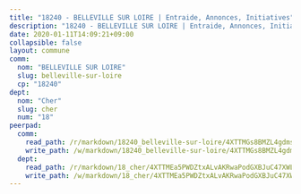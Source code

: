 ```yaml
---
title: "18240 - BELLEVILLE SUR LOIRE | Entraide, Annonces, Initiatives"
description: "18240 - BELLEVILLE SUR LOIRE | Entraide, Annonces, Initiatives"
date: 2020-01-11T14:09:21+09:00
collapsible: false
layout: commune
comm:
  nom: "BELLEVILLE SUR LOIRE"
  slug: belleville-sur-loire
  cp: "18240"
dept:
  nom: "Cher"
  slug: cher
  num: "18"
peerpad:
  comm:
    read_path: /r/markdown/18240_belleville-sur-loire/4XTTMGs8BMZL4gdmsP7uTytay3y5PLu6CmdxEwnF4Pw9ywUP2
    write_path: /w/markdown/18240_belleville-sur-loire/4XTTMGs8BMZL4gdmsP7uTytay3y5PLu6CmdxEwnF4Pw9ywUP2-K3TgUc4iPdSR8ukMVdLXADf2Jmv9mppyb96GneoqN824JRpR1ZJnXSMSHJExtqJPmfg7TseSZzH9NYEJR4CayRiKxeyKuxgTCpab2xFPpQujACcBM7XocH8MkEHMtpmsUD1EQyeG
  dept:
    read_path: /r/markdown/18_cher/4XTTMEa5PWDZtxALvAKRwaPodGXBJuC47XWLMLZ5hCaMSik3w
    write_path: /w/markdown/18_cher/4XTTMEa5PWDZtxALvAKRwaPodGXBJuC47XWLMLZ5hCaMSik3w-K3TgTvT6tiupPRTeoV2zMggT6E77BmY6Zeeqwk1pvv6Bfo4GHKoyLD2hQDLMcNajnfixB5aDgngmFZba1jsFtXhXJhkZaMz5Fno5UjuUU6mkQFXv9cWu6FJLmGRziLMtgTSufDeD
---
```


